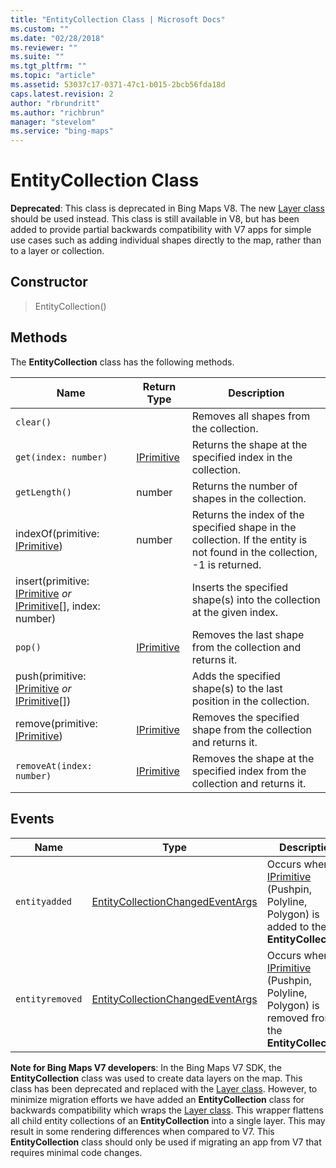 ```yaml
---
title: "EntityCollection Class | Microsoft Docs"
ms.custom: ""
ms.date: "02/28/2018"
ms.reviewer: ""
ms.suite: ""
ms.tgt_pltfrm: ""
ms.topic: "article"
ms.assetid: 53037c17-0371-47c1-b015-2bcb56fda18d
caps.latest.revision: 2
author: "rbrundritt"
ms.author: "richbrun"
manager: "stevelom"
ms.service: "bing-maps"
---
```


# EntityCollection Class

**Deprecated**: This class is deprecated in Bing Maps V8. The new [Layer class](layer-class.md) should be used instead. This class is still available in V8, but has been added to provide partial backwards compatibility with V7 apps for simple use cases such as adding individual shapes directly to the map, rather than to a layer or collection.

## Constructor

> EntityCollection()

## Methods

The **EntityCollection** class has the following methods.

| Name                                                        | Return Type | Description    |
|-------------------------------------------------------------|-------------|-----------------------------|
| `clear()`                                                     |             | Removes all shapes from the collection.   |
| `get(index: number)`                                          | [IPrimitive](iprimitive-class.md)  | Returns the shape at the specified index in the collection.    |
| `getLength()`                                                 | number      | Returns the number of shapes in the collection.                                                                          |
| indexOf(primitive: [IPrimitive](iprimitive-class.md))                              | number      | Returns the index of the specified shape in the collection. If the entity is not found in the collection, -1 is returned. |
| insert(primitive: [IPrimitive](iprimitive-class.md) _or_ [IPrimitive](iprimitive-class.md)\[\], index: number) |             | Inserts the specified shape(s) into the collection at the given index.                                                       |
| `pop()`                                                       | [IPrimitive](iprimitive-class.md)  | Removes the last shape from the collection and returns it.                                                                |
| push(primitive: [IPrimitive](iprimitive-class.md) _or_ [IPrimitive](iprimitive-class.md)\[\])                  |             | Adds the specified shape(s) to the last position in the collection.                                                          |
| remove(primitive: [IPrimitive](iprimitive-class.md))                               | [IPrimitive](iprimitive-class.md)  | Removes the specified shape from the collection and returns it.                                                           |
| `removeAt(index: number)`                                     | [IPrimitive](iprimitive-class.md)  | Removes the shape at the specified index from the collection and returns it.                                              |

## Events

| Name          | Type                             | Description |
|---------------|----------------------------------|-------------|
| `entityadded`   | [EntityCollectionChangedEventArgs](entitycollectionchangedeventargs-object.md) | Occurs when an [IPrimitive](iprimitive-class.md) (Pushpin, Polyline, Polygon) is added to the **EntityCollection**.|
| `entityremoved` | [EntityCollectionChangedEventArgs](entitycollectionchangedeventargs-object.md) | Occurs when an [IPrimitive](iprimitive-class.md) (Pushpin, Polyline, Polygon) is removed from the **EntityCollection**. |

**Note for Bing Maps V7 developers**: In the Bing Maps V7 SDK, the **EntityCollection** class was used to create data layers on the map. This class has been deprecated and replaced with the [Layer class](layer-class.md). However, to minimize migration efforts we have added an **EntityCollection** class for backwards compatibility which wraps the [Layer class](layer-class.md). This wrapper flattens all child entity collections of an **EntityCollection** into a single layer. This may result in some rendering differences when compared to V7. This **EntityCollection** class should only be used if migrating an app from V7 that requires minimal code changes.
